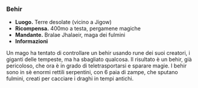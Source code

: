 ### **Behir**
* **Luogo.**  Terre desolate (vicino a Jigow)  
* **Ricompensa.** 400mo a testa, pergamene magiche  
* **Mandante.** Bralae Jhalaeir, maga dei fulmini  
* **Informazioni**
<div class="dialogue">
    <div class="icon kynthea"></div>
    <p>Un mago ha tentato di controllare un behir usando rune dei suoi creatori, i giganti delle tempeste, ma ha sbagliato qualcosa. Il risultato è un behir, già pericoloso, che ora è in grado di teletrasportarsi e sparare magie. I behir sono in sè enormi rettili serpentini, con 6 paia di zampe, che sputano fulmini, creati per cacciare i draghi in tempi antichi.</p>
</div>

